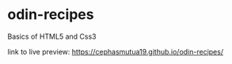 # odin-recipes
Basics of HTML5 and Css3 

link  to live preview: https://cephasmutua19.github.io/odin-recipes/